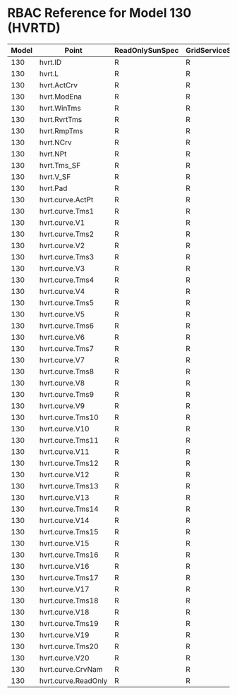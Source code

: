 # RBAC Reference for Model 130 (HVRTD)

| Model | Point | ReadOnlySunSpec | GridServiceSunSpec | NetworkAdministratorSunSpec | SuperAdministratorSpec | 
|-------|-------|------------------|---------------------|------------------|--------------------|
| 130 | hvrt.ID | R | R | R | R |
| 130 | hvrt.L | R | R | R | R |
| 130 | hvrt.ActCrv | R | R | R | R |
| 130 | hvrt.ModEna | R | R | R | R |
| 130 | hvrt.WinTms | R | R | R | R |
| 130 | hvrt.RvrtTms | R | R | R | R |
| 130 | hvrt.RmpTms | R | R | R | R |
| 130 | hvrt.NCrv | R | R | R | R |
| 130 | hvrt.NPt | R | R | R | R |
| 130 | hvrt.Tms_SF | R | R | R | R |
| 130 | hvrt.V_SF | R | R | R | R |
| 130 | hvrt.Pad | R | R | R | R |
| 130 | hvrt.curve.ActPt | R | R | R | R |
| 130 | hvrt.curve.Tms1 | R | R | R | R |
| 130 | hvrt.curve.V1 | R | R | R | R |
| 130 | hvrt.curve.Tms2 | R | R | R | R |
| 130 | hvrt.curve.V2 | R | R | R | R |
| 130 | hvrt.curve.Tms3 | R | R | R | R |
| 130 | hvrt.curve.V3 | R | R | R | R |
| 130 | hvrt.curve.Tms4 | R | R | R | R |
| 130 | hvrt.curve.V4 | R | R | R | R |
| 130 | hvrt.curve.Tms5 | R | R | R | R |
| 130 | hvrt.curve.V5 | R | R | R | R |
| 130 | hvrt.curve.Tms6 | R | R | R | R |
| 130 | hvrt.curve.V6 | R | R | R | R |
| 130 | hvrt.curve.Tms7 | R | R | R | R |
| 130 | hvrt.curve.V7 | R | R | R | R |
| 130 | hvrt.curve.Tms8 | R | R | R | R |
| 130 | hvrt.curve.V8 | R | R | R | R |
| 130 | hvrt.curve.Tms9 | R | R | R | R |
| 130 | hvrt.curve.V9 | R | R | R | R |
| 130 | hvrt.curve.Tms10 | R | R | R | R |
| 130 | hvrt.curve.V10 | R | R | R | R |
| 130 | hvrt.curve.Tms11 | R | R | R | R |
| 130 | hvrt.curve.V11 | R | R | R | R |
| 130 | hvrt.curve.Tms12 | R | R | R | R |
| 130 | hvrt.curve.V12 | R | R | R | R |
| 130 | hvrt.curve.Tms13 | R | R | R | R |
| 130 | hvrt.curve.V13 | R | R | R | R |
| 130 | hvrt.curve.Tms14 | R | R | R | R |
| 130 | hvrt.curve.V14 | R | R | R | R |
| 130 | hvrt.curve.Tms15 | R | R | R | R |
| 130 | hvrt.curve.V15 | R | R | R | R |
| 130 | hvrt.curve.Tms16 | R | R | R | R |
| 130 | hvrt.curve.V16 | R | R | R | R |
| 130 | hvrt.curve.Tms17 | R | R | R | R |
| 130 | hvrt.curve.V17 | R | R | R | R |
| 130 | hvrt.curve.Tms18 | R | R | R | R |
| 130 | hvrt.curve.V18 | R | R | R | R |
| 130 | hvrt.curve.Tms19 | R | R | R | R |
| 130 | hvrt.curve.V19 | R | R | R | R |
| 130 | hvrt.curve.Tms20 | R | R | R | R |
| 130 | hvrt.curve.V20 | R | R | R | R |
| 130 | hvrt.curve.CrvNam | R | R | R | R |
| 130 | hvrt.curve.ReadOnly | R | R | R | R |

